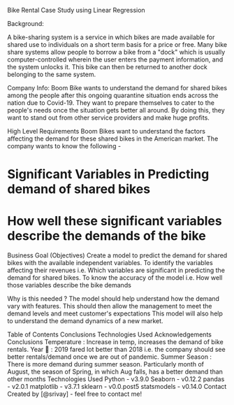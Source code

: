 Bike Rental Case Study using Linear Regression

Background:

A bike-sharing system is a service in which bikes are made available for shared use to individuals on a short term basis for a price or free.
Many bike share systems allow people to borrow a bike from a "dock" which is usually computer-controlled wherein the user enters the payment information, and the system unlocks it.
This bike can then be returned to another dock belonging to the same system.

Company Info:
Boom Bike wants to understand the demand for shared bikes among the people after this ongoing quarantine situation ends across the nation due to Covid-19.
They want to prepare themselves to cater to the people's needs once the situation gets better all around.
By doing this, they want to stand out from other service providers and make huge profits.

High Level Requirements
Boom Bikes want to understand the factors affecting the demand for these shared bikes in the American market.
The company wants to know the following -
# Significant Variables in Predicting demand of shared bikes
# How well these significant variables describe the demands of the bike

Business Goal (Objectives)
Create a model to predict the demand for shared bikes with the available independent variables.
To identify the variables affecting their revenues i.e. Which variables are significant in predicting the demand for shared bikes.
To know the accuracy of the model i.e. How well those variables describe the bike demands

Why is this needed ?
The model should help understand how the demand vary with features.
This should then allow the management to meet the demand levels and meet customer's expectations
This model will also help to understand the demand dynamics of a new market.

Table of Contents
Conclusions
Technologies Used
Acknowledgements
Conclusions
Temperature : Increase in temp, increases the demand of bike rentals.
Year  : 2019 fared lot better than 2018 i.e. the company should see better rentals/demand once we are out of pandemic.
Summer Season : There is more demand during summer season. Particularly month of August, the season of Spring, in which Aug falls, has a better demand than other months
Technologies Used
Python - v3.9.0
Seaborn - v0.12.2
pandas - v2.0.1
matplotlib - v3.7.1
sklearn - v0.0.post5
statsmodels - v0.14.0
Contact
Created by [@srivay] - feel free to contact me!
